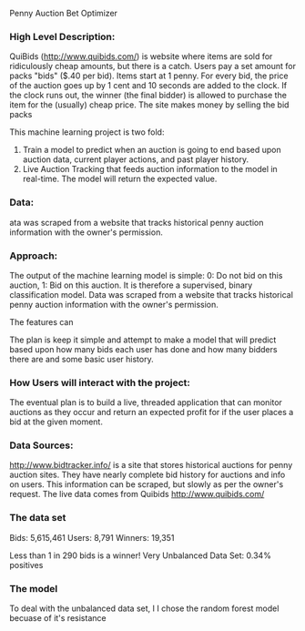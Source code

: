 Penny Auction Bet Optimizer  

### High Level Description:

QuiBids (http://www.quibids.com/) is website where items are sold for ridiculously cheap amounts, but there is a catch.  Users pay a set amount for packs "bids" ($.40 per bid).  Items start at 1 penny.  For every bid, the price of the auction goes up by 1 cent and 10 seconds are added to the clock. If the clock runs out, the winner (the final bidder) is allowed to purchase the item for the (usually) cheap price.  The site makes money by selling the bid packs

This machine learning project is two fold:

  1) Train a model to predict when an auction is going to end based upon auction data, current player actions, and past player history.
  2) Live Auction Tracking that feeds auction information to the model in real-time.  The model will return the expected value.
  
### Data:
ata was scraped from a website that tracks historical penny auction information with the owner's permission.

### Approach:

The output of the machine learning model is simple:  0: Do not bid on this auction,  1: Bid on this auction.  It is therefore a supervised, binary classification model.  Data was scraped from a website that tracks historical penny auction information with the owner's permission.



The features can 

The plan is keep it simple and attempt to make a model that will predict based upon how many bids each user has done and how many bidders there are and some basic user history.


### How Users will interact with the project:

The eventual plan is to build a live, threaded application that can monitor auctions as they occur and return an expected profit for if the user places a bid at the given moment. 

### Data Sources:

http://www.bidtracker.info/ is a site that stores historical auctions for penny auction sites.  They have nearly complete bid history for auctions and info on users.  This information can be scraped, but slowly as per the owner's request.  The live data comes from Quibids http://www.quibids.com/

### The data set

Bids: 5,615,461
Users: 8,791
Winners: 19,351

Less than 1 in 290 bids is a winner!
Very Unbalanced Data Set:  0.34% positives

### The model

To deal with the unbalanced data set, I I chose the random forest model becuase of it's resistance
